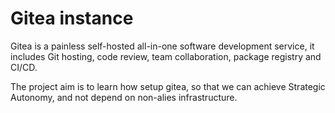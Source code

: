 # Gitea instance
Gitea is a painless self-hosted all-in-one software development service, it includes Git hosting, code review, team collaboration, package registry and CI/CD. 

The project aim is to learn how setup gitea, so that we can achieve Strategic Autonomy, and not depend on non-alies infrastructure.
